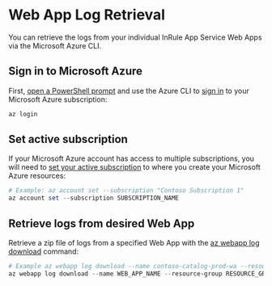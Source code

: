 ﻿Web App Log Retrieval
====

You can retrieve the logs from your individual InRule App Service Web Apps via the Microsoft Azure CLI.

## Sign in to Microsoft Azure
First, [open a PowerShell prompt](https://docs.microsoft.com/en-us/powershell/scripting/setup/starting-windows-powershell) and use the Azure CLI to [sign in](https://docs.microsoft.com/en-us/cli/azure/authenticate-azure-cli) to your Microsoft Azure subscription:
```powershell
az login
```

## Set active subscription
If your Microsoft Azure account has access to multiple subscriptions, you will need to [set your active subscription](https://docs.microsoft.com/en-us/cli/azure/account#az-account-set) to where you create your Microsoft Azure resources:
```powershell
# Example: az account set --subscription "Contoso Subscription 1"
az account set --subscription SUBSCRIPTION_NAME
```

## Retrieve logs from desired Web App
Retrieve a zip file of logs from a specified Web App with the [az webapp log download](https://docs.microsoft.com/en-us/cli/azure/webapp/log?view=azure-cli-latest#az-webapp-log-download) command:
```powershell
# Example az webapp log download --name contoso-catalog-prod-wa --resource-group inrule-prod-rg
az webapp log download --name WEB_APP_NAME --resource-group RESOURCE_GROUP
```